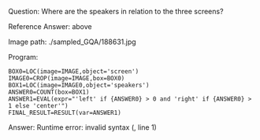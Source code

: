 Question: Where are the speakers in relation to the three screens?

Reference Answer: above

Image path: ./sampled_GQA/188631.jpg

Program:

```
BOX0=LOC(image=IMAGE,object='screen')
IMAGE0=CROP(image=IMAGE,box=BOX0)
BOX1=LOC(image=IMAGE0,object='speakers')
ANSWER0=COUNT(box=BOX1)
ANSWER1=EVAL(expr="'left' if {ANSWER0} > 0 and 'right' if {ANSWER0} > 1 else 'center'")
FINAL_RESULT=RESULT(var=ANSWER1)
```
Answer: Runtime error: invalid syntax (<string>, line 1)

